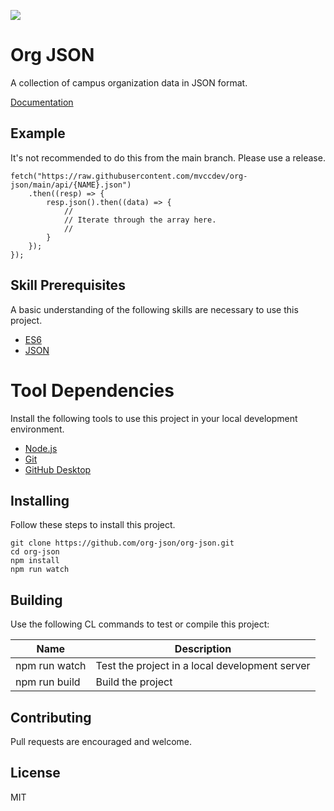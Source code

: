 ![](https://img.shields.io/static/v1?label=category&message=json&color=red)

# Org JSON

A collection of campus organization data in JSON format.

[Documentation](doc/toc.md)

## Example

It's not recommended to do this from the main branch. Please use a release.

	fetch("https://raw.githubusercontent.com/mvccdev/org-json/main/api/{NAME}.json")
		.then((resp) => {
			resp.json().then((data) => {
				//
				// Iterate through the array here.
				//
			}
		});
	});

## Skill Prerequisites

A basic understanding of the following skills are necessary to use this project.

* [ES6](https://developer.mozilla.org/en-US/docs/Web/JavaScript)
* [JSON](https://developer.mozilla.org/en-US/docs/Web/JavaScript/Reference/Global_Objects/JSON)

# Tool Dependencies

Install the following tools to use this project in your local development environment.

* [Node.js](https://nodejs.org/)
* [Git](https://git-scm.com/)
* [GitHub Desktop](https://desktop.github.com/)

## Installing

Follow these steps to install this project.

	git clone https://github.com/org-json/org-json.git
	cd org-json
	npm install
	npm run watch

## Building

Use the following CL commands to test or compile this project:

| Name          | Description                                          |
| ------------- | ---------------------------------------------------- |
| npm run watch | Test the project in a local development server       |
| npm run build | Build the project                                    |

## Contributing

Pull requests are encouraged and welcome.

## License

MIT
